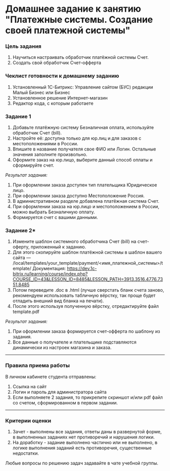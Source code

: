 # Домашнее задание к занятию "Платежные системы. Создание своей платежной системы"

### Цель задания

1. Научиться настраивать обработчик платёжной системы Счет.
2. Создать свой обработчик Счет-офферта

### Чеклист готовности к домашнему заданию

1. Установленный 1С-Битрикс: Управление сайтом (БУС) редакции Малый Бизнес или Бизнес
2. Установленное решение Интернет-магазин
3. Редактор кода, с которым работаете

### Задание 1

1. Добавьте платёжную систему Безналичная оплата, используйте обработчик Счет (bill).
2. Настройте её: доступна только для юр.лиц и для заказов с местоположениями в России.
3. Впишите в название получателя свое ФИО или Логин. Остальные значения заполните произвольно.
4. Оформите заказ на юр.лицо, выберите данный способ оплаты и сформируйте счет.

*Результат задания:* 
1. При оформлении заказа доступен тип плательщика Юридическое лицо.
2. При оформлении заказа доступно Местоположение Россия.
3. В административном разделе добавлена платёжная система Счет.
4. При оформлении заказа на юр.лицо и местоположением в России, можно выбрать Безналичную оплату.
5. Формируется счет с вашими данными.

### Задание 2*
1. Измените шаблон системного обработчика Счет (bill) на счет-оферту, приложенный к заданию. 
2. Для этого скопируйте шаблон платёжной системы в шаблон вашего сайта — /local/templates/your_template/payment/<имя_платежной_системы>/template/ Документация: https://dev.1c-bitrix.ru/learning/course/index.php?COURSE_ID=43&LESSON_ID=8485&LESSON_PATH=3913.3516.4776.7351.8485
3. Потом переведите .doc в .html (лучше сверстать бланк счета заново, рекомендуем использовать табличную вёрстку, так проще будет отладить внешний вид бланка на печати).
4. После этого используя полученную вёрстку, отредактируйте файл template.pdf

*Результат задания:* 
1. При оформлении заказа формируется счет-офферта по шаблону из задания.
2. Все данные о получателе и плательщике подставляются динамически из настроек магазина и заказа.

------

### Правила приема работы

В личном кабинете студента отправлены:
1. Ссылка на сайт
2. Логин и пароль для администратора сайта
3. Если выполняете 2 задания, то прикрепите скриншот и/или pdf файл со счетом, сформированном в первом задании.

------

### Критерии оценки

1. Зачет - выполнены все задания, ответы даны в развернутой форме, в выполненных заданиях нет противоречий и нарушения логики. 
2. На доработку - задание выполнено частично или не выполнено, в логике выполнения заданий есть противоречия, существенные недостатки.

Любые вопросы по решению задач задавайте в чате учебной группы.


